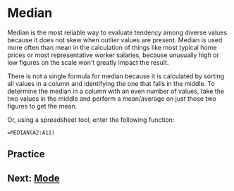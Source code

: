 # Median
Median is the most reliable way to evaluate tendency among diverse values because it does not skew when outlier values are present. Median is used more often than mean in the calculation of things like most typical home prices or most representative worker salaries, because unusually high or low figures on the scale won't greatly impact the result.

There is not a single formula for median because it is calculated by sorting all values in a column and identifying the one that falls in the middle. To determine the median in a column with an even number of values, take the two values in the middle and perform a mean/average on just those two figures to get the mean.

Or, using a spreadsheet tool, enter the following function:

`=MEDIAN(A2:A11)`

## Practice


## Next: [Mode](03-mode.md)
